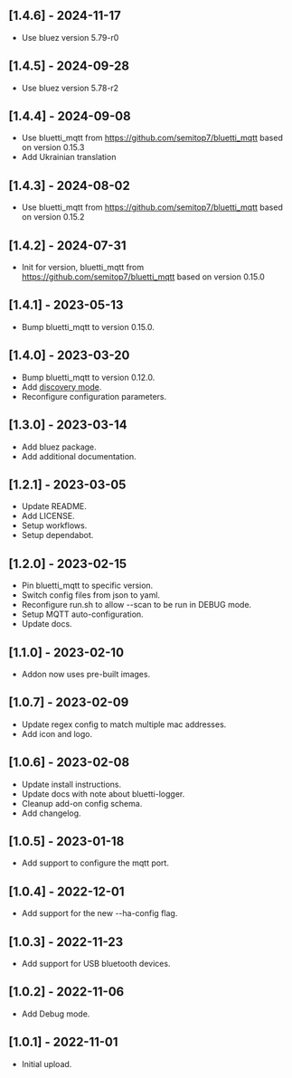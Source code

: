 ## [1.4.6] - 2024-11-17

- Use bluez version 5.79-r0

## [1.4.5] - 2024-09-28

- Use bluez version 5.78-r2 

## [1.4.4] - 2024-09-08

- Use bluetti_mqtt from https://github.com/semitop7/bluetti_mqtt based on version 0.15.3
- Add Ukrainian translation 

## [1.4.3] - 2024-08-02

- Use bluetti_mqtt from https://github.com/semitop7/bluetti_mqtt based on version 0.15.2

## [1.4.2] - 2024-07-31

- Init for version, bluetti_mqtt from https://github.com/semitop7/bluetti_mqtt based on version 0.15.0

## [1.4.1] - 2023-05-13

- Bump bluetti_mqtt to version 0.15.0.

## [1.4.0] - 2023-03-20

- Bump bluetti_mqtt to version 0.12.0.
- Add [discovery mode](https://github.com/warhammerkid/bluetti_mqtt#reverse-engineering).
- Reconfigure configuration parameters.

## [1.3.0] - 2023-03-14

- Add bluez package.
- Add additional documentation.

## [1.2.1] - 2023-03-05

- Update README.
- Add LICENSE.
- Setup workflows.
- Setup dependabot.

## [1.2.0] - 2023-02-15

- Pin bluetti_mqtt to specific version.
- Switch config files from json to yaml.
- Reconfigure run.sh to allow --scan to be run in DEBUG mode.
- Setup MQTT auto-configuration.
- Update docs.

## [1.1.0] - 2023-02-10

- Addon now uses pre-built images.

## [1.0.7] - 2023-02-09

- Update regex config to match multiple mac addresses.
- Add icon and logo.

## [1.0.6] - 2023-02-08

- Update install instructions.
- Update docs with note about bluetti-logger.
- Cleanup add-on config schema.
- Add changelog.

## [1.0.5] - 2023-01-18

- Add support to configure the mqtt port.

## [1.0.4] - 2022-12-01

- Add support for the new --ha-config flag.

## [1.0.3] - 2022-11-23

- Add support for USB bluetooth devices.

## [1.0.2] - 2022-11-06

- Add Debug mode.

## [1.0.1] - 2022-11-01

- Initial upload.
